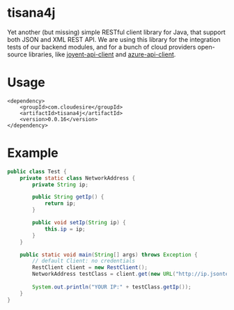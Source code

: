 tisana4j
========

Yet another (but missing) simple RESTful client library for Java, that support both JSON and XML REST API.
We are using this library for the integration tests of our backend modules, and for a bunch of cloud providers open-source libraries, like [joyent-api-client](https://github.com/ClouDesire/joyent-api-client) and [azure-api-client](https://github.com/ClouDesire/azure-api-client).

Usage
=====

```
<dependency>
    <groupId>com.cloudesire</groupId>
    <artifactId>tisana4j</artifactId>
    <version>0.0.16</version>
</dependency>
```

Example
=======

```java
public class Test {
	private static class NetworkAddress {
		private String ip;

		public String getIp() {
			return ip;
		}

		public void setIp(String ip) {
			this.ip = ip;
		}
	}

	public static void main(String[] args) throws Exception {
		// default Client: no credentials
		RestClient client = new RestClient();
		NetworkAddress testClass = client.get(new URL("http://ip.jsontest.com/"),		NetworkAddress.class);
		
		System.out.println("YOUR IP:" + testClass.getIp());
	}
}
```
